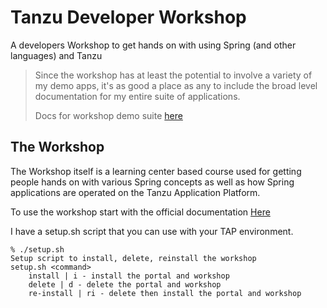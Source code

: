 # Tanzu Developer Workshop

A developers Workshop to get hands on with using Spring (and other languages) and Tanzu

> Since the workshop has at least the potential to involve a variety of my demo apps, it's as good a place as any to include the broad level documentation for my entire suite of applications.
>
> Docs for workshop demo suite [here](Tanzu_Demo_Apps.md)

## The Workshop

The Workshop itself is a learning center based course used for getting people hands on with various Spring concepts as well as how Spring applications are operated on the Tanzu Application Platform.

To use the workshop start with the official documentation [Here](https://docs.vmware.com/en/VMware-Tanzu-Application-Platform/1.6/tap/learning-center-getting-started-about.html)

I have a setup.sh script that you can use with your TAP environment.

```
% ./setup.sh 
Setup script to install, delete, reinstall the workshop
setup.sh <command>
    install | i - install the portal and workshop
    delete | d - delete the portal and workshop
    re-install | ri - delete then install the portal and workshop
```